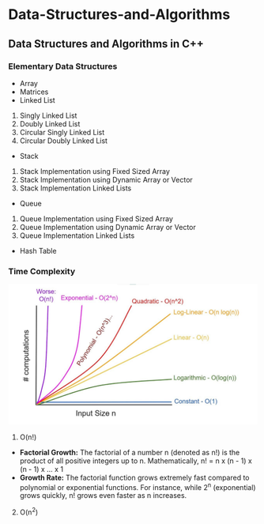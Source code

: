 # Data-Structures-and-Algorithms
Data Structures and Algorithms in C++
---
### Elementary Data Structures
- Array
- Matrices
- Linked List
1. Singly Linked List
2. Doubly Linked List
3. Circular Singly Linked List
4. Circular Doubly Linked List
- Stack
1. Stack Implementation using Fixed Sized Array
2. Stack Implementation using Dynamic Array or Vector
3. Stack Implementation Linked Lists
- Queue
1. Queue Implementation using Fixed Sized Array
2. Queue Implementation using Dynamic Array or Vector
3. Queue Implementation Linked Lists
- Hash Table

### Time Complexity
![Time Complexity Chart](./assets/time-complexity.jpg)

1. O(n!)
- **Factorial Growth:**
The factorial of a number n (denoted as n!) is the product of all positive integers up to n. Mathematically,
n! = n x (n - 1) x (n - 1) x ... x 1
- **Growth Rate:**
The factorial function grows extremely fast compared to polynomial or exponential functions. For instance, 
while 2<sup>n</sup> (exponential) grows quickly, n! grows even faster as n increases.

2. O(n<sup>2</sup>)